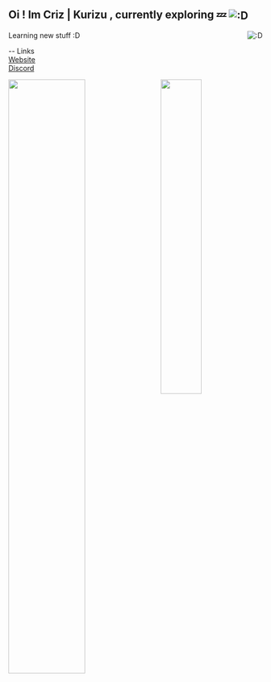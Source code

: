 Oi ! Im Criz | Kurizu , currently exploring 💤
<img align="center" src="https://media.discordapp.net/attachments/663186474933420042/917625272147275826/dance.gif" alt=":D" />
---

<a href="https://discord-cards.kurizu.repl.co/api/compact/784141856426033233?about=Gotta%20love%20oligarchy&banner=https://staticg.sportskeeda.com/editor/2022/10/72d24-16655552144135-1920.jpg">
  <img src="https://discord-cards.kurizu.repl.co/api/compact/784141856426033233?about=Gotta%20love%20oligarchy&banner=https://staticg.sportskeeda.com/editor/2022/10/72d24-16655552144135-1920.jpg" alt=":D" align="right" />
</a>

Learning new stuff :D <br>

-- Links <br>
[Website](https://kurizu.vercel.app/) <br>
[Discord](https://discord.gg/VcMPV8vc2x)

<div>
  <img src="https://github-readme-stats-git-masterrstaa-rickstaa.vercel.app/api?username=crizmo&theme=github_dark&show_icons=true&count_private=true" style="width:55%;" />
  <img src="https://github-readme-stats-git-masterrstaa-rickstaa.vercel.app/api/top-langs/?username=crizmo&layout=compact&hide=html&theme=github_dark&langs_count=8" style="width:40%;" align="right"/>
</div>

<!---
[Github Stats](https://github-readme-stats.vercel.app/api?username=crizmo&show_icons=true&theme=tokyonight)
-->
